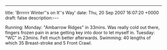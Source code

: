 ---
title: 'Brrrrrr Winter''s on It''s Way'
date: Thu, 20 Sep 2007 16:07:20 +0000
draft: false
description:---

Running: Monday: "Ambarrow Ridges" in 33mins. Was really cold out there, fingers frozen pain in arse getting key into door to let myself in. Tuesday: "WC" in 23mins. Felt much better afterwards. Swimming: 40 lengths of which 35 Breast-stroke and 5 Front Crawl.